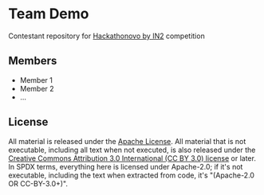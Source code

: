 # Team Demo

Contestant repository for [Hackathonovo by IN2](http://hackathonovo.in2.hr/) competition


## Members
- Member 1
- Member 2
- ...

## License

All material is released under the [Apache License](./LICENSE).
All material that is not executable, including all text when not executed,
is also released under the
[Creative Commons Attribution 3.0 International (CC BY 3.0) license](https://creativecommons.org/licenses/by/3.0/) or later.
In SPDX terms, everything here is licensed under Apache-2.0;
if it's not executable, including the text when extracted from code, it's
"(Apache-2.0 OR CC-BY-3.0+)".
